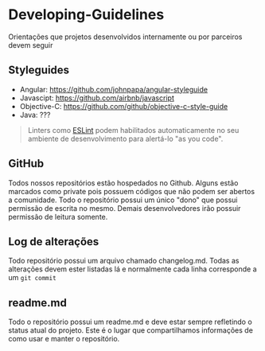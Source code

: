 # Developing-Guidelines
Orientações que projetos desenvolvidos internamente ou por parceiros devem seguir

## Styleguides
- Angular: https://github.com/johnpapa/angular-styleguide
- Javascipt: https://github.com/airbnb/javascript
- Objective-C: https://github.com/github/objective-c-style-guide
- Java: ???

> Linters como [ESLint](http://eslint.org/) podem habilitados automaticamente
> no seu ambiente de desenvolvimento para alertá-lo "as you code".

## GitHub
Todos nossos repositórios estão hospedados no Github.
Alguns estão marcados como private pois possuem códigos que não podem ser abertos a comunidade.
Todo o repositório possui um único "dono" que possui permissão de escrita no mesmo. Demais desenvolvedores irão possuir permissão de leitura somente.

## Log de alterações
Todo repositório possui um arquivo chamado changelog.md.
Todas as alterações devem ester listadas lá e normalmente cada linha corresponde a um `git commit`

## readme.md
Todo o repositório possui um readme.md e deve estar sempre refletindo o status atual do projeto.
Este é o lugar que compartilhamos informações de como usar e manter o repositório.



